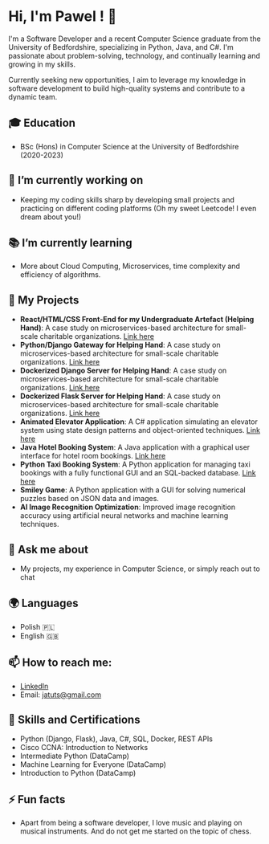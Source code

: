 # Hi, I'm Pawel ! 👋

I'm a Software Developer and a recent Computer Science graduate from the University of Bedfordshire, specializing in Python, Java, and C#. I'm passionate about problem-solving, technology, and continually learning and growing in my skills. 

Currently seeking new opportunities, I aim to leverage my knowledge in software development to build high-quality systems and contribute to a dynamic team. 

## 🎓 Education

- BSc (Hons) in Computer Science at the University of Bedfordshire (2020-2023)

## 🔭 I’m currently working on

- Keeping my coding skills sharp by developing small projects and practicing on different coding platforms (Oh my sweet Leetcode! I even dream about you!)

## 📚 I’m currently learning

- More about Cloud Computing, Microservices, time complexity and efficiency of algorithms. 


## 🌱 My Projects

- **React/HTML/CSS Front-End for my Undergraduate Artefact (Helping Hand)**: A case study on microservices-based architecture for small-scale charitable organizations. [Link here](https://github.com/P-Pole/HelpingHand-v2)
- **Python/Django Gateway for Helping Hand**: A case study on microservices-based architecture for small-scale charitable organizations. [Link here](https://github.com/P-Pole/HelpingHand-Django-Gateway)
- **Dockerized Django Server for Helping Hand**: A case study on microservices-based architecture for small-scale charitable organizations. [Link here](https://github.com/P-Pole/HelpingHand-Django-Server)
- **Dockerized Flask Server for Helping Hand**: A case study on microservices-based architecture for small-scale charitable organizations. [Link here](https://github.com/P-Pole/HelpingHand-Flask-Docker-Server)
- **Animated Elevator Application**: A C# application simulating an elevator system using state design patterns and object-oriented techniques. [Link here](https://github.com/P-Pole/Elevator-Project)
- **Java Hotel Booking System**: A Java application with a graphical user interface for hotel room bookings. [Link here](https://github.com/P-Pole/Hotel-Booking-System)
- **Python Taxi Booking System**: A Python application for managing taxi bookings with a fully functional GUI and an SQL-backed database. [Link here](https://github.com/P-Pole/Taxi-Booking-System)
- **Smiley Game**: A Python application with a GUI for solving numerical puzzles based on JSON data and images. 
- **AI Image Recognition Optimization**: Improved image recognition accuracy using artificial neural networks and machine learning techniques. 

## 💬 Ask me about

- My projects, my experience in Computer Science, or simply reach out to chat


## 🌍 Languages

- Polish 🇵🇱
- English 🇬🇧

## 📫 How to reach me:

- [LinkedIn](https://www.linkedin.com/in/software-developer-engineer/)
- Email: jatuts@gmail.com

## 💼 Skills and Certifications

- Python (Django, Flask), Java, C#, SQL, Docker, REST APIs
- Cisco CCNA: Introduction to Networks
- Intermediate Python (DataCamp)
- Machine Learning for Everyone (DataCamp)
- Introduction to Python (DataCamp)

## ⚡ Fun facts

- Apart from being a software developer, I love music and playing on musical instruments. And do not get me started on the topic of chess.
